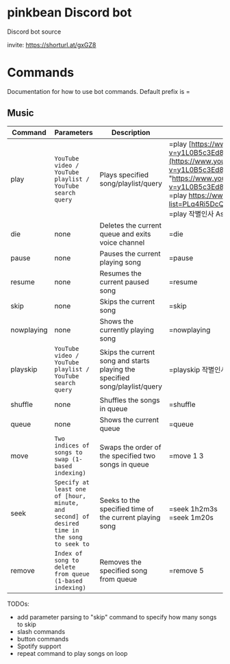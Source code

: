 # pinkbean Discord bot

Discord bot source

invite: https://shorturl.at/gxGZ8


# Commands
Documentation for how to use bot commands. Default prefix is =

## Music


|Command         |Parameters                        |Description                       |Examples                |
|----------------|-------------------------------|-------------------------------------|--------|
|play       |`YouTube video / YouTube playlist / YouTube search query`    |Plays specified song/playlist/query            |=play [https://www.youtube.com/watch?v=y1L0B5c3Ed8](https://www.youtube.com/watch?v=y1L0B5c3Ed8 "https://www.youtube.com/watch?v=y1L0B5c3Ed8") <br>=play https://www.youtube.com/playlist?list=PLq4Ri5DcQp8roDZ5DvEun18UXjxue_HnD<br>=play 작별인사 Ash Island|
|die        |none                   | Deletes the current queue and exits voice channel    | =die |
|pause      |none                   | Pauses the current playing song | =pause |
|resume     |none | Resumes the current paused song| =resume |
|skip       |none |Skips the current song| =skip |
|nowplaying |none |Shows the currently playing song| =nowplaying |
|playskip   |`YouTube video / YouTube playlist / YouTube search query`|Skips the current song and starts playing the specified song/playlist/query| =playskip 작별인사 Ash Island |
|shuffle    |none|Shuffles the songs in queue| =shuffle |
|queue      |none|Shows the current queue| =queue |
|move       |`Two indices of songs to swap (1-based indexing)`|Swaps the order of the specified two songs in queue| =move 1 3 |
|seek       |`Specify at least one of [hour, minute, and second] of desired time in the song to seek to`|Seeks to the specified time of the current playing song| =seek 1h2m3s <br> =seek 1m20s|
|remove     |`Index of song to delete from queue (1-based indexing)`|Removes the specified song from queue| =remove 5 |

TODOs: 
- add parameter parsing to "skip" command to specify how many songs to skip
- slash commands
- button commands
- Spotify support
- repeat command to play songs on loop